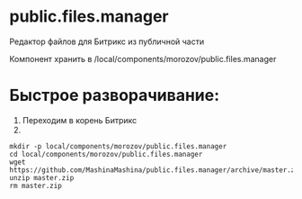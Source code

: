 # public.files.manager
Редактор файлов для Битрикс из публичной части

Компонент хранить в /local/components/morozov/public.files.manager

# Быстрое разворачивание:
1. Переходим в корень Битрикс
2. 
```
mkdir -p local/components/morozov/public.files.manager
cd local/components/morozov/public.files.manager
wget https://github.com/MashinaMashina/public.files.manager/archive/master.zip
unzip master.zip
rm master.zip
```

